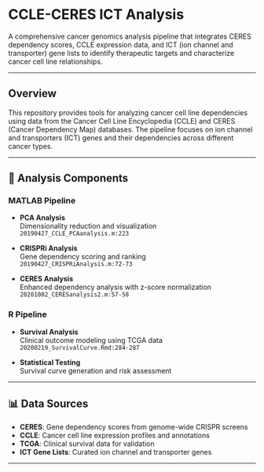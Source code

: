 # CCLE-CERES ICT Analysis

A comprehensive cancer genomics analysis pipeline that integrates CERES dependency scores, CCLE expression data, and ICT (ion channel and transporter) gene lists to identify therapeutic targets and characterize cancer cell line relationships.

---

## Overview

This repository provides tools for analyzing cancer cell line dependencies using data from the Cancer Cell Line Encyclopedia (CCLE) and CERES (Cancer Dependency Map) databases. The pipeline focuses on ion channel and transporters (ICT) genes and their dependencies across different cancer types.

---

## 📂 Analysis Components

### MATLAB Pipeline

- **PCA Analysis**  
  Dimensionality reduction and visualization  
  `20190427_CCLE_PCAanalysis.m:223`

- **CRISPRi Analysis**  
  Gene dependency scoring and ranking  
  `20190427_CRISPRiAnalysis.m:72-73`

- **CERES Analysis**  
  Enhanced dependency analysis with z-score normalization  
  `20201002_CERESanalysis2.m:57-58`

### R Pipeline

- **Survival Analysis**  
  Clinical outcome modeling using TCGA data  
  `20200219_SurvivalCurve.Rmd:284-287`

- **Statistical Testing**  
  Survival curve generation and risk assessment

---

## 📊 Data Sources

- **CERES**: Gene dependency scores from genome-wide CRISPR screens  
- **CCLE**: Cancer cell line expression profiles and annotations  
- **TCGA**: Clinical survival data for validation  
- **ICT Gene Lists**: Curated ion channel and transporter genes

---
